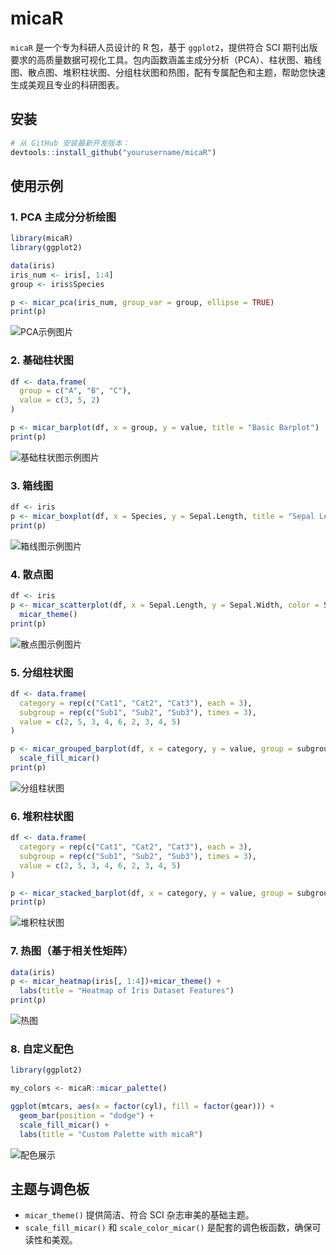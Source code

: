 
# micaR

`micaR` 是一个专为科研人员设计的 R 包，基于 `ggplot2`，提供符合 SCI 期刊出版要求的高质量数据可视化工具。包内函数涵盖主成分分析（PCA）、柱状图、箱线图、散点图、堆积柱状图、分组柱状图和热图，配有专属配色和主题，帮助您快速生成美观且专业的科研图表。


## 安装

```r
# 从 GitHub 安装最新开发版本：
devtools::install_github("yourusername/micaR")
```

## 使用示例

### 1. PCA 主成分分析绘图

```r
library(micaR)
library(ggplot2)

data(iris)
iris_num <- iris[, 1:4]
group <- iris$Species

p <- micar_pca(iris_num, group_var = group, ellipse = TRUE)
print(p)
```
![PCA示例图片](https://github.com/ZhijunWang1991/micaR/blob/main/example/p1.png)


### 2. 基础柱状图

```r
df <- data.frame(
  group = c("A", "B", "C"),
  value = c(3, 5, 2)
)

p <- micar_barplot(df, x = group, y = value, title = "Basic Barplot")
print(p)
```
![基础柱状图示例图片](https://github.com/ZhijunWang1991/micaR/blob/main/example/p2.png)

### 3. 箱线图

```r
df <- iris
p <- micar_boxplot(df, x = Species, y = Sepal.Length, title = "Sepal Length by Species")
print(p)
```
![箱线图示例图片](https://github.com/ZhijunWang1991/micaR/blob/main/example/p3.png)

### 4. 散点图

```r
df <- iris
p <- micar_scatterplot(df, x = Sepal.Length, y = Sepal.Width, color = Species, title = "Scatterplot with Groups")+
  micar_theme()
print(p)
```
![散点图示例图片](https://github.com/ZhijunWang1991/micaR/blob/main/example/p4.png)

### 5. 分组柱状图

```r
df <- data.frame(
  category = rep(c("Cat1", "Cat2", "Cat3"), each = 3),
  subgroup = rep(c("Sub1", "Sub2", "Sub3"), times = 3),
  value = c(2, 5, 3, 4, 6, 2, 3, 4, 5)
)

p <- micar_grouped_barplot(df, x = category, y = value, group = subgroup, title = "Grouped Barplot")+
  scale_fill_micar()
print(p)
```
![分组柱状图](https://github.com/ZhijunWang1991/micaR/blob/main/example/p5.png)

### 6. 堆积柱状图

```r
df <- data.frame(
  category = rep(c("Cat1", "Cat2", "Cat3"), each = 3),
  subgroup = rep(c("Sub1", "Sub2", "Sub3"), times = 3),
  value = c(2, 5, 3, 4, 6, 2, 3, 4, 5)
)

p <- micar_stacked_barplot(df, x = category, y = value, group = subgroup, title = "Stacked Barplot")+micar_theme()
print(p)
```
![堆积柱状图](https://github.com/ZhijunWang1991/micaR/blob/main/example/p6.png)

### 7. 热图（基于相关性矩阵）

```r
data(iris)
p <- micar_heatmap(iris[, 1:4])+micar_theme() +
  labs(title = "Heatmap of Iris Dataset Features")
print(p)
```
![热图](https://github.com/ZhijunWang1991/micaR/blob/main/example/p7.png)

### 8. 自定义配色

```r
library(ggplot2)

my_colors <- micaR::micar_palette()

ggplot(mtcars, aes(x = factor(cyl), fill = factor(gear))) +
  geom_bar(position = "dodge") +
  scale_fill_micar() +
  labs(title = "Custom Palette with micaR")
```
![配色展示](https://github.com/ZhijunWang1991/micaR/blob/main/example/p8.png)

## 主题与调色板

* `micar_theme()` 提供简洁、符合 SCI 杂志审美的基础主题。
* `scale_fill_micar()` 和 `scale_color_micar()` 是配套的调色板函数，确保可读性和美观。
